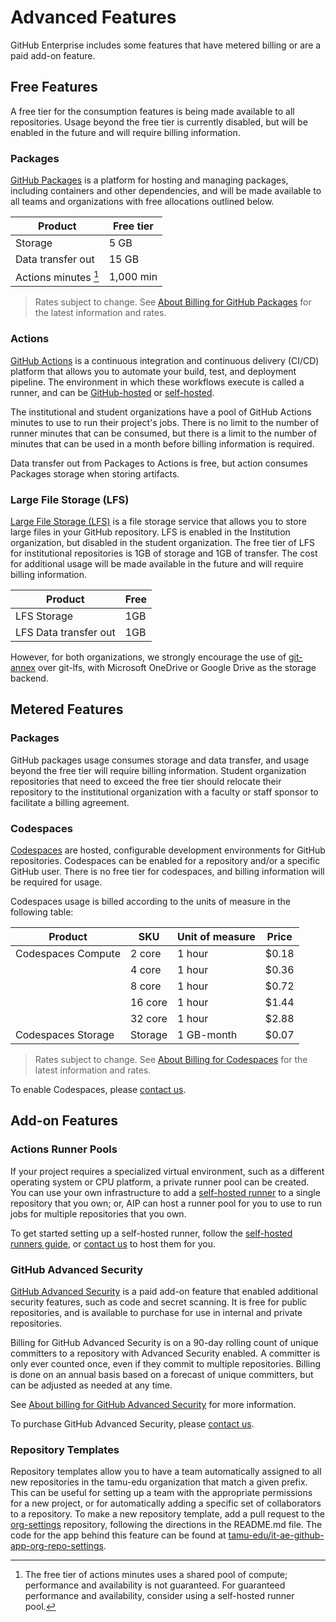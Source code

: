 # Advanced Features

GitHub Enterprise includes some features that have metered billing or are a paid add-on feature.

## Free Features

A free tier for the consumption features is being made available to all repositories. Usage beyond the free tier is currently disabled, but will be enabled in the future and will require billing information.

### Packages

[GitHub Packages](https://github.com/features/packages) is a platform for hosting and managing packages, including containers and other dependencies, and will be made available to all teams and organizations with free allocations outlined below.

| Product | Free tier |
| ------- | --------- |
| Storage | 5 GB |
| Data transfer out | 15 GB |
| Actions minutes [^1] | 1,000 min |

> Rates subject to change. See [About Billing for GitHub Packages](https://docs.github.com/en/billing/managing-billing-for-github-packages/about-billing-for-github-packages) for the latest information and rates.<br/>

[^1]: The free tier of actions minutes uses a shared pool of compute; performance and availability is not guaranteed. For guaranteed performance and availability, consider using a self-hosted runner pool.


### Actions

[GitHub Actions](https://docs.github.com/en/actions) is a continuous integration and continuous delivery (CI/CD) platform that allows you to automate your build, test, and deployment pipeline. The environment in which these workflows execute is called a runner, and can be [GitHub-hosted](https://docs.github.com/en/actions/using-github-hosted-runners/about-github-hosted-runners) or [self-hosted](https://docs.github.com/en/actions/hosting-your-own-runners/about-self-hosted-runners).

The institutional and student organizations have a pool of GitHub Actions minutes to use to run their project's jobs. There is no limit to the number of runner minutes that can be consumed, but there is a limit to the number of minutes that can be used in a month before billing information is required.

Data transfer out from Packages to Actions is free, but action consumes Packages storage when storing artifacts.

### Large File Storage (LFS)

[Large File Storage (LFS)](https://git-lfs.github.com/) is a file storage service that allows you to store large files in your GitHub repository. LFS is enabled in the Institution organization, but disabled in the student organization. The free tier of LFS for institutional repositories is 1GB of storage and 1GB of transfer. The cost for additional usage will be made available in the future and will require billing information.

| Product | Free |
| ------- | --------- |
| LFS Storage | 1GB |
| LFS Data transfer out | 1GB |

However, for both organizations, we strongly encourage the use of [git-annex](https://git-annex.branchable.com/) over git-lfs, with Microsoft OneDrive or Google Drive as the storage backend.

## Metered Features

### Packages

GitHub packages usage consumes storage and data transfer, and usage beyond the free tier will require billing information. Student organization repositories that need to exceed the free tier should relocate their repository to the institutional organization with a faculty or staff sponsor to facilitate a billing agreement.


### Codespaces

[Codespaces](https://docs.github.com/en/codespaces) are hosted, configurable development environments for GitHub repositories. Codespaces can be enabled for a repository and/or a specific GitHub user. There is no free tier for codespaces, and billing information will be required for usage.

Codespaces usage is billed according to the units of measure in the following table:

| Product | SKU | Unit of measure | Price |
| ------- | --- | --------------- | ----- |
| Codespaces Compute | 2 core  | 1 hour | $0.18
|                    | 4 core  | 1 hour | $0.36
|                    | 8 core  | 1 hour | $0.72
|                    | 16 core | 1 hour | $1.44
|                    | 32 core | 1 hour | $2.88
| Codespaces Storage | Storage | 1 GB-month| $0.07

> Rates subject to change. See [About Billing for Codespaces](https://docs.github.com/en/billing/managing-billing-for-github-codespaces/about-billing-for-codespaces) for the latest information and rates.

To enable Codespaces, please [contact us](/contact_us).


## Add-on Features

### Actions Runner Pools

If your project requires a specialized virtual environment, such as a different operating system or CPU platform, a private runner pool can be created. You can use your own infrastructure to add a [self-hosted runner](https://docs.github.com/en/actions/hosting-your-own-runners/adding-self-hosted-runners) to a single repository that you own; or, AIP can host a runner pool for you to use to run jobs for multiple repositories that you own.

To get started setting up a self-hosted runner, follow the [self-hosted runners guide](https://docs.github.com/en/actions/hosting-your-own-runners/about-self-hosted-runners), or [contact us](/contact_us) to host them for you.


### GitHub Advanced Security

[GitHub Advanced Security](https://docs.github.com/en/get-started/learning-about-github/about-github-advanced-security) is a paid add-on feature that enabled additional security features, such as code and secret scanning. It is free for public repositories, and is available to purchase for use in internal and private repositories.

Billing for GitHub Advanced Security is on a 90-day rolling count of unique committers to a repository with Advanced Security enabled. A committer is only ever counted once, even if they commit to multiple repositories. Billing is done on an annual basis based on a forecast of unique committers, but can be adjusted as needed at any time.

See [About billing for GitHub Advanced Security](https://docs.github.com/en/enterprise-cloud@latest/billing/managing-billing-for-github-advanced-security/about-billing-for-github-advanced-security) for more information.

To purchase GitHub Advanced Security, please [contact us](/contact_us).


### Repository Templates

Repository templates allow you to have a team automatically assigned to all new repositories in the tamu-edu organization that match a given prefix. This can be useful for setting up a team with the appropriate permissions for a new project, or for automatically adding a specific set of collaborators to a repository. To make a new repository template, add a pull request to the [org-settings](https://github.com/tamu-edu/org-settings/tree/main/repo_settings) repository, following the directions in the README.md file. The code for the app behind this feature can be found at [tamu-edu/it-ae-github-app-org-repo-settings](https://github.com/tamu-edu/it-ae-github-app-org-repo-settings).